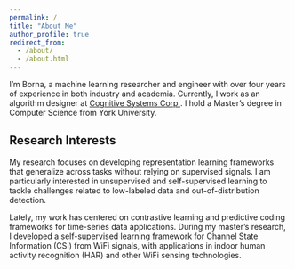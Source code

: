 ```yaml
---
permalink: /
title: "About Me"
author_profile: true
redirect_from: 
  - /about/
  - /about.html
---
```


I’m Borna, a machine learning researcher and engineer with over four years of experience in both industry and academia. Currently, I work as an algorithm designer at [Cognitive Systems Corp.](https://www.cognitivesystems.com/). I hold a Master’s degree in Computer Science from York University.

## Research Interests
My research focuses on developing representation learning frameworks that generalize across tasks without relying on supervised signals. I am particularly interested in unsupervised and self-supervised learning to tackle challenges related to low-labeled data and out-of-distribution detection.

Lately, my work has centered on contrastive learning and predictive coding frameworks for time-series data applications. During my master’s research, I developed a self-supervised learning framework for Channel State Information (CSI) from WiFi signals, with applications in indoor human activity recognition (HAR) and other WiFi sensing technologies.